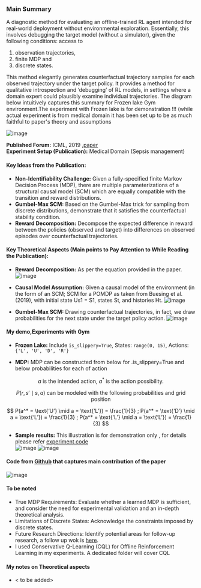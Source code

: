 ### Main Summary

A diagnostic method for evaluating an offline-trained RL agent intended for real-world deployment without environmental exploration. Essentially, this involves debugging the target model (without a simulator), given the following conditions: access to 

1. observation trajectories,
2. finite MDP  and
3. discrete states. 

This method elegantly generates counterfactual trajectory samples for each observed trajectory under the target policy. It provides a method for qualitative introspection and ‘debugging’ of RL models, in settings where a domain expert could plausibly examine individual trajectories. The diagram below intuitively captures this summary for Frozen lake Gym environment.The experiment with Frozen lake is for demonstration !!! (while actual experiment is from medical domain it has been set up to be as much faithful to paper's theory and assumptions 

![image](https://github.com/user-attachments/assets/f2d3119f-9f48-4d6c-b39b-f395bb7e90cb)


**Published Forum:** ICML, 2019 ,[paper](https://arxiv.org/abs/1905.05824)  
**Experiment Setup (Publication):** Medical Domain (Sepsis management)

#### Key Ideas from the Publication:

- **Non-Identifiability Challenge:** Given a fully-specified finite Markov Decision Process (MDP), there are multiple parameterizations of a structural causal model (SCM) which are equally compatible with the transition and reward distributions.
- **Gumbel-Max SCM:** Based on the Gumbel-Max trick for sampling from discrete distributions, demonstrate that it satisfies the counterfactual stability condition.
- **Reward Decomposition:** Decompose the expected difference in reward between the policies (observed and target) into differences on observed episodes over counterfactual trajectories.

#### Key Theoretical Aspects (Main points to Pay Attention to While Reading the Publication):

- **Reward Decomposition:** As per the equation provided in the paper.
 ![image](https://github.com/user-attachments/assets/2f8c495b-c107-4c11-b697-815d27a34b1f)

- **Causal Model Assumption:** Given a causal model of the environment (in the form of an SCM; SCM for a POMDP as taken from Buesing et al. (2019), with initial state Us1 = S1, states St, and histories Ht.
  ![image](https://github.com/user-attachments/assets/2334cbbe-1b8b-4508-b96c-411aee6196d5)

- **Gumbel-Max SCM:** Drawing counterfactual trajectories, in fact, we draw probabilities for the next state under the target policy action.
![image](https://github.com/user-attachments/assets/6a48350c-8c18-43e0-8b9e-141e0383cb92)

#### My demo,Experiments with Gym

- **Frozen Lake:** Include `is_slippery=True`, States: `range(0, 15)`, Actions: `{'L', 'U', 'D', 'R'}`

- **MDP:** MDP can be constructed from below for .is_slippery=True and below probabilities for each of action

$$
a \text{ is the intended action, } a^* \text{ is the action possibility.}
$$

$$
P(r, s' \mid s, a) \text{ can be modeled with the following probabilities and grid position}
$$

$$
P(a^* = \text{‘U’} \mid a = \text{‘L’}) = \frac{1}{3} ;
P(a^* = \text{‘D’} \mid a = \text{‘L’}) = \frac{1}{3} ;
P(a^* = \text{‘L’} \mid a = \text{‘L’}) = \frac{1}{3}
$$

- **Sample results:** This illustration is for demonstration only , for details please refer [experiment code](https://github.com/SankarshU/Reinforcement-Learning-DeepDive/blob/230fb446295f6aaf2f3319de4500a12e710ed0ae/CausalRL/Codes/CF_OffPolicy_Eval/gumbel_max_scm_expt%20-%20Git/FrozenLake_Gumbel_CF_EXPT.ipynb)  
![image](https://github.com/user-attachments/assets/8f5eddce-d631-4887-88cb-6e11812c830b) ![image](https://github.com/user-attachments/assets/330ed74b-af0a-42aa-bb3a-f727b485e532)


#### Code from [Github](https://github.com/clinicalml/gumbel-max-scm/tree/master) that captures main contribution of the paper 

![image](https://github.com/user-attachments/assets/eab6d744-e110-4a0c-8531-b271662e8d41)

#### To be noted 
- True MDP Requirements: Evaluate whether a learned MDP is sufficient, and consider the need for experimental validation and an in-depth theoretical analysis.
- Limitations of Discrete States: Acknowledge the constraints imposed by discrete states.
- Future Research Directions: Identify potential areas for follow-up research, a follow up wok is [here](https://arxiv.org/abs/2111.06888).
- I used Conservative Q-Learning (CQL) for Offline Reinforcement Learning in my experiments. A dedicated folder will cover CQL


#### My notes on Theoretical aspects  
- < to be added>
